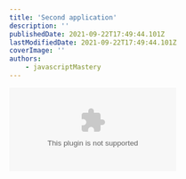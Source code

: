 ```yaml
---
title: 'Second application'
description: ''
publishedDate: 2021-09-22T17:49:44.101Z
lastModifiedDate: 2021-09-22T17:49:44.101Z
coverImage: ''
authors:
    - javascriptMastery
---
```


<Embed
	type="youtube"
	url="https://youtu.be/GDa8kZLNhJ4?t=10211"
	title="Second application"
/>
